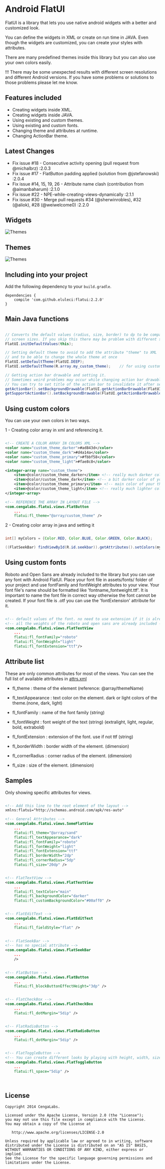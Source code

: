 Android FlatUI
===================

FlatUI is a library that lets you use native android widgets with a better and customized look.

You can define the widgets in XML or create on run time in JAVA. Even though the widgets are customized, you can create your styles with attributes.

There are many predefined themes inside this library but you can also use your own colors easily.

!!! There may be some unexpected results with different screen resolutions and different Android versions. If you have some problems or solutions to those problems please let me know.


Features included
-----------------
* Creating widgets inside XML.
* Creating widgets inside JAVA.
* Using existing and custom themes.
* Using existing and custom fonts.
* Changing theme and attributes at runtime.
* Changing ActionBar theme.

Latest Changes
-----------------
* Fix issue #18 - Consecutive activity opening (pull request from @michalbrz) :2.0.3
* Fix issue #17 - FlatButton padding applied (solution from @jstefanowski) :2.0.4
* Fix issue #14, 15, 19, 26 - Attribute name clash (contribution from @aimanbaharum) :2.1.0
* Fix issue #22 - NPE-while-creating-views-dynamically :2.1.1
* Fix issue #30 - Merge pull requests #34 (@sherwinrobles), #32 (@aliok), #28 (@weiwelcome0) :2.2.0

Widgets
-----------
![Themes][1]

Themes
-----------
![Themes][2]


Including into your project
-------------------------

Add the following dependency to your `build.gradle`.

    dependencies {
        compile 'com.github.eluleci:flatui:2.2.0'
    }



## Main Java functions

```java

// Converts the default values (radius, size, border) to dp to be compatible with different
// screen sizes. If you skip this there may be problem with different screen densities
FlatUI.initDefaultValues(this);

// Setting default theme to avoid to add the attribute "theme" to XML 
// and to be able to change the whole theme at once
FlatUI.setDefaultTheme(FlatUI.DEEP);
FlatUI.setDefaultTheme(R.array.my_custom_theme);    // for using custom theme as default

// Getting action bar drawable and setting it.
// Sometimes weird problems may occur while changing action bar drawable at runtime.
// You can try to set title of the action bar to invalidate it after setting background.
getActionBar().setBackgroundDrawable(FlatUI.getActionBarDrawable(FlatUI.DEEP, false));
getSupportActionBar().setBackgroundDrawable(FlatUI.getActionBarDrawable(FlatUI.DEEP, false));

```

## Using custom colors

You can use your own colors in two ways.

1 - Creating color array in xml and referencing it.

```xml

<!-- CREATE A COLOR ARRAY IN COLORS XML -->
<color name="custom_theme_darker">#ad843d</color>
<color name="custom_theme_dark">#d4a14a</color>
<color name="custom_theme_primary">#fbbf58</color>
<color name="custom_theme_light">#fae8c8</color>

<integer-array name="custom_theme">
    <item>@color/custom_theme_darker</item> <!-- really much darker color of main color -->
    <item>@color/custom_theme_dark</item> <!-- a bit darker color of your main color -->
    <item>@color/custom_theme_primary</item> <!-- main color of your theme -->
    <item>@color/custom_theme_light</item> <!-- really much lighter color of main color -->
</integer-array>

<!-- REFERENCE THE ARRAY IN LAYOUT FILE -->
<com.cengalabs.flatui.views.FlatButton
    ...
    flatui:fl_theme="@array/custom_theme" />

```

2 - Creating color array in java and setting it

```java

int[] myColors = {Color.RED, Color.BLUE, Color.GREEN, Color.BLACK};

((FlatSeekBar) findViewById(R.id.seekbar)).getAttributes().setColors(myColors);

```

## Using custom fonts

Roboto and Open Sans are already included to the library but you can use any font with Android FlatUI.
Place your font file in assets/fonts/ folder of your project and use fontFamily and fontWeight attributes to your view.
 Your font file's name should be formatted like 'fontname_fontweight.ttf'.
 It is important to name the font file in correct way otherwise the font cannot be created.
 If your font file is .otf you can use the 'fontExtension' attribute for it.

 ```xml

<!-- default values of the font. no need to use extension if it is already ttf -->
<!-- all the weights of the roboto and open sans are already included -->
<com.cengalabs.flatui.views.FlatTextView
     ...
     flatui:fl_fontFamily="roboto"
     flatui:fl_fontWeight="light"
     flatui:fl_fontExtension="ttf"/>

 ```

## Attribute list

These are only common attributes for most of the views. You can see the full list of available attributes in [attrs.xml][3]

- fl_theme          :  theme of the element (reference: @array/themeName)

- fl_textAppearance :  text color on the element. dark or light colors of the theme.(none, dark, light)
- fl_fontFamily     :  name of the font family (string)
- fl_fontWeight     :  font weight of the text (string) (extralight, light, regular, bold, extrabold)
- fl_fontExtension  :  extension of the font. use if not ttf (string)

- fl_borderWidth    :  border width of the element. (dimension)
- fl_cornerRadius   :  corner radius of the element. (dimension)
- fl_size           :  size of the element. (dimension)

## Samples

Only showing specific attributes for views.

```xml

<!-- Add this line to the root element of the layout -->
xmlns:flatui="http://schemas.android.com/apk/res-auto"

<!-- General Attributes -->
<com.cengalabs.flatui.views.SomeFlatView
    ...
    flatui:fl_theme="@array/sand"
    flatui:fl_textAppearance="dark"
    flatui:fl_fontFamily="roboto"
    flatui:fl_fontWeight="light"
    flatui:fl_fontExtension="ttf"
    flatui:fl_borderWidth="2dp"
    flatui:fl_cornerRadius="5dp"
    flatui:fl_size="20dp" />


<!-- FlatTextView -->
<com.cengalabs.flatui.views.FlatTextView
    ...
    flatui:fl_textColor="main"
    flatui:fl_backgroundColor="darker"
    flatui:fl_customBackgroundColor="#00aff0" />


<!-- FlatEditText -->
<com.cengalabs.flatui.views.FlatEditText
	...
	flatui:fl_fieldStyle="flat" />
	

<!-- FlatSeekBar -->
<!-- has no special attribute -->
<com.cengalabs.flatui.views.FlatSeekBar
	...
	/>
	

<!-- FlatButton -->
<com.cengalabs.flatui.views.FlatButton
	...
	flatui:fl_blockButtonEffectHeight="3dp" />


<!-- FlatCheckBox -->
<com.cengalabs.flatui.views.FlatCheckBox
	...
	flatui:fl_dotMargin="5dip" />


<!-- FlatRadioButton -->
<com.cengalabs.flatui.views.FlatRadioButton
	...
	flatui:fl_dotMargin="5dip" />


<!-- FlatToggleButton -->
<!-- You can create different looks by playing with height, width, size, radius and space -->
<com.cengalabs.flatui.views.FlatToggleButton
	...
	flatui:fl_space="5dip" />

	
```

License
--------

    Copyright 2014 CengaLabs.

    Licensed under the Apache License, Version 2.0 (the "License");
    you may not use this file except in compliance with the License.
    You may obtain a copy of the License at

       http://www.apache.org/licenses/LICENSE-2.0

    Unless required by applicable law or agreed to in writing, software
    distributed under the License is distributed on an "AS IS" BASIS,
    WITHOUT WARRANTIES OR CONDITIONS OF ANY KIND, either express or implied.
    See the License for the specific language governing permissions and
    limitations under the License.


 [1]: https://raw.github.com/eluleci/FlatUI/master/sample-images/showcase.png
 [2]: https://raw.github.com/eluleci/FlatUI/master/sample-images/themes.png
 [3]: https://github.com/eluleci/FlatUI/blob/master/library/src/main/res/values/attrs.xml